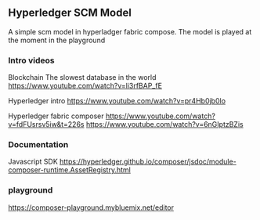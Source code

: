 ## Hyperledger SCM Model
A simple scm model in hyperladger fabric compose.
The model is played at the moment in the playground

### Intro videos
Blockchain The slowest database in the world
https://www.youtube.com/watch?v=li3rfBAP_fE

Hyperledger intro
https://www.youtube.com/watch?v=pr4Hb0jb0lo

Hyperledger fabric composer
https://www.youtube.com/watch?v=fdFUsrsv5iw&t=226s
https://www.youtube.com/watch?v=6nGIptzBZis

### Documentation

Javascript SDK
https://hyperledger.github.io/composer/jsdoc/module-composer-runtime.AssetRegistry.html

### playground
https://composer-playground.mybluemix.net/editor
